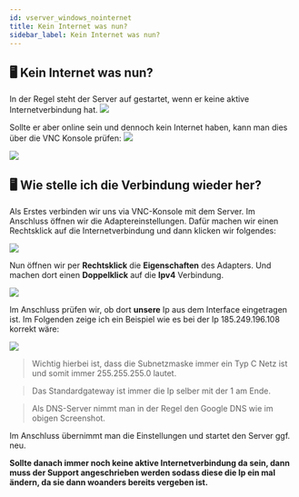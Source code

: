 ```yaml
---
id: vserver_windows_nointernet
title: Kein Internet was nun?
sidebar_label: Kein Internet was nun?
---
```



## 🖥 Kein Internet was nun?
In der Regel steht der Server auf gestartet, wenn er keine aktive Internetverbindung hat.
![](https://screensaver01.zap-hosting.com/index.php/s/Fg2t57mYkWdk4qf/preview)

Sollte er aber online sein und dennoch kein Internet haben, kann man dies über die VNC Konsole prüfen: 
![](https://screensaver01.zap-hosting.com/index.php/s/wrjFksQ4jWFGEz4/preview)

![](https://screensaver01.zap-hosting.com/index.php/s/BeBX8Q9H6z8seMH/preview)


## 🖥 Wie stelle ich die Verbindung wieder her?
Als Erstes verbinden wir uns via VNC-Konsole mit dem Server. Im Anschluss öffnen wir die Adaptereinstellungen. Dafür machen wir einen Rechtsklick auf die Internetverbindung und dann klicken wir folgendes:

![](https://screensaver01.zap-hosting.com/index.php/s/2yDjbr5YcraXcnQ/preview)

Nun öffnen wir per **Rechtsklick** die **Eigenschaften** des Adapters. Und machen dort einen **Doppelklick** auf die **Ipv4** Verbindung.

![](https://screensaver01.zap-hosting.com/index.php/s/KWiJiiaQT724dse/preview)

Im Anschluss prüfen wir, ob dort **unsere** Ip aus dem Interface eingetragen ist. Im Folgenden zeige ich ein Beispiel wie es bei der Ip 185.249.196.108 korrekt wäre:

![](https://screensaver01.zap-hosting.com/index.php/s/KtR7nfiN4LJJyjg/preview)

> Wichtig hierbei ist, dass die Subnetzmaske immer ein Typ C Netz ist und somit immer 255.255.255.0 lautet.

> Das Standardgateway ist immer die Ip selber mit der 1 am Ende.

> Als DNS-Server nimmt man in der Regel den Google DNS wie im obigen Screenshot.

Im Anschluss übernimmt man die Einstellungen und startet den Server ggf. neu.

**Sollte danach immer noch keine aktive Internetverbindung da sein, dann muss der Support angeschrieben werden sodass diese die Ip ein mal ändern, da sie dann woanders bereits vergeben ist.** 




